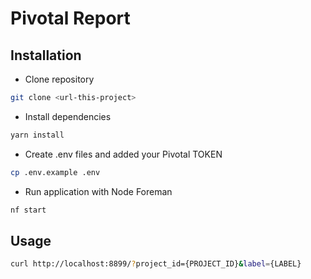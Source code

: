# Pivotal Report

## Installation


- Clone repository
```sh
git clone <url-this-project>
```
- Install dependencies
```sh
yarn install
```
- Create .env files and added your Pivotal TOKEN
```sh
cp .env.example .env
```
- Run application with Node Foreman
```sh
nf start
```
## Usage

```sh
curl http://localhost:8899/?project_id={PROJECT_ID}&label={LABEL}
```
